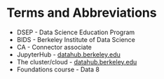 # Terms and Abbreviations

* DSEP - Data Science Education Program
* BIDS - Berkeley Institute of Data Science
* CA - Connector associate
* JupyterHub - [datahub.berkeley.edu](https://datahub.berkeley.edu)
* The cluster/cloud - [datahub.berkeley.edu](https://datahub.berkeley.edu)
* Foundations course - Data 8



